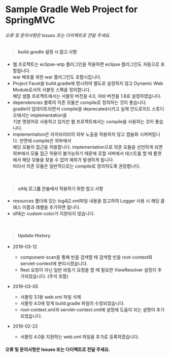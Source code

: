 # Sample Gradle Web Project for SpringMVC

###### 오류 및 문의사항은 Issues 또는 다이렉트로 전달 주세요.
> #### build.gradle 설정 시 참고 사항
- 웹 프로젝트는 eclipse-wtp 플러그인을 적용하면 eclipse 플러그인도 자동으로 포함됩니다.<br/>
  war 배포를 위한 war 플러그인도 포함시킵니다.
- Project Facet을 build.gradle에 명시하여 별도로 설정하지 않고 Dynamic Web Module로서의 서블릿 스펙을 정의합니다.<br/>
  해당 샘플 프로젝트에서는 서블릿 버전을 4.0, 자바 버전을 1.8로 설정하였습니다.
- dependencies 블록의 의존 모듈은 compile로 정의하는 것이 좋습니다.<br/>
  gradle이 업데이트되면서 compile을 deprecated시키고 실제 안드로이드 스튜디오에서는 implementation을<br/>
  기본 명령어로 사용하고 있지만 웹 프로젝트에서는 compile을 사용하는 것이 좋습니다.
- implementation은 라이브러리의 외부 노출을 허용하지 않고 캡슐화 시켜버립니다. 반면에 compile은 외부에서<br/>
  해당 모듈의 접근을 허용합니다. implementation으로 의존 모듈을 선언하게 되면 외부에서 모듈 접근 허용이 
  불가능하기 때문에 로컬 서버에서 테스트를 할 때 톰캣에서 해당 모듈을 찾을 수 없어 예외가 발생하게 됩니다.<br/>
  따라서 의존 모듈은 일반적으로는 compile로 정의하도록 권장합니다.

<br/>

> #### slf4j 로그를 콘솔에서 적용하기 위한 참고 사항
- resources 폴더에 있는 log4j2.xml파일 내용을 참고하여 Logger 사용 시 해당 클래스 이름과 레벨을 추가하면 됩니다.
- slf4j는 custom color가 지원되지 않습니다.

<br/>

> #### Update History
- 2019-03-12
  - component-scan을 통해 빈을 검색할 때 검색할 빈을 root-context와 servlet-context에 분리시켰습니다.
  - Rest 요청이 아닌 일반 비동기 요청을 할 때 필요한 ViewResolver 설정이 추가되었습니다. (주석 포함)
  
- 2019-03-05
  - 서블릿 3.1용 web.xml 파일 삭제
  - 서블릿 4.0에 맞게 build.gradle 파일이 수정되었습니다.
  - root-context.xml과 servlet-context.xml에 설정에 도움이 되는 설명이 추가되었습니다.
 
- 2019-02-22
  - 서블릿 4.0을 지원하는 web.xml 파일을 추가로 등록하였습니다.


#### 오류 및 문의사항은 Issues 또는 다이렉트로 전달 주세요.

